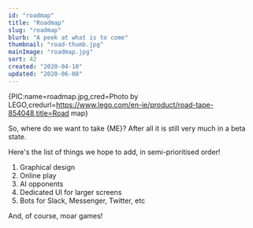 ```yaml
---
id: "roadmap"
title: "Roadmap"
slug: "roadmap"
blurb: "A peek at what is to come"
thumbnail: "road-thumb.jpg"
mainImage: "roadmap.jpg"
sort: 42
created: "2020-04-10"
updated: "2020-06-08"
---
```


{PIC:name=roadmap.jpg,cred=Photo by LEGO,credurl=https://www.lego.com/en-ie/product/road-tape-854048,title=Road map}

So, where do we want to take {ME}? After all it is still very much in a beta state.

Here's the list of things we hope to add, in semi-prioritised order!

1. Graphical design
1. Online play
1. AI opponents
1. Dedicated UI for larger screens
1. Bots for Slack, Messenger, Twitter, etc

And, of course, moar games!
